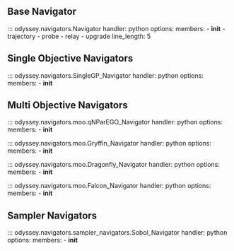 ## **Base Navigator**

::: odyssey.navigators.Navigator
    handler: python
    options:
        members:
            - __init__
            - trajectory
            - probe
            - relay
            - upgrade
        line_length: 5


## **Single Objective Navigators**

::: odyssey.navigators.SingleGP_Navigator
    handler: python
    options:
        members:
            - __init__

## **Multi Objective Navigators**
::: odyssey.navigators.moo.qNParEGO_Navigator
    handler: python
    options:
        members:
            - __init__

::: odyssey.navigators.moo.Gryffin_Navigator
    handler: python
    options:
        members:
            - __init__


::: odyssey.navigators.moo.Dragonfly_Navigator
    handler: python
    options:
        members:
            - __init__


::: odyssey.navigators.moo.Falcon_Navigator
    handler: python
    options:
        members:
            - __init__

## **Sampler Navigators**
::: odyssey.navigators.sampler_navigators.Sobol_Navigator
    handler: python
    options:
        members:
            - __init__

<!-- TODO Grid Navigator -->



                

